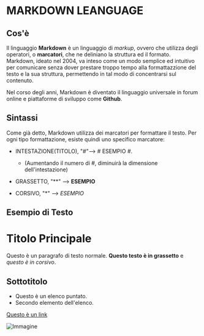 # MARKDOWN LEANGUAGE #

## Cos'è ##
Il linguaggio **Markdown** è un linguaggio di *markup*, ovvero che utilizza degli operatori, o **marcatori**, che ne deliniano la struttura ed il formato. Markdown, ideato nel 2004, va inteso come un modo semplice ed intuitivo per comunicare senza dover prestare troppo tempo alla formattazzione del testo e la sua struttura, permettendo in tal modo di concentrarsi sul contenuto.

Nel corso degli anni, Markdown è diventato il linguaggio universale in forum online e piattaforme di sviluppo come **Github**. 


## Sintassi ##

Come già detto, Markdown utilizza dei marcatori per formattare il testo. Per ogni tipo formattazione, esiste quindi uno specifico marcatore:

- INTESTAZIONE(TITOLO), "#"--> # ESEMPIO #. 
    - (Aumentando il numero di #, diminuirà la dimensione dell'intestazione)

- GRASSETTO, "**" --> **ESEMPIO**

- CORSIVO, "*" --> *ESEMPIO*

## Esempio di Testo ##
<!-- Questo è un commento -->
# Titolo Principale

Questo è un paragrafo di testo normale. **Questo testo è in grassetto** e *questo è in corsivo*.

## Sottotitolo

- Questo è un elenco puntato.
- Secondo elemento dell'elenco.

[Questo è un link](https://www.example.com)

![Immagine](https://www.example.com/image.jpg)
